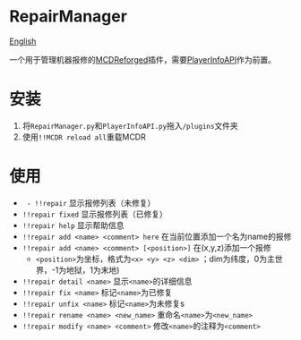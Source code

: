 # RepairManager

[English](https://github.com/wyf0762/RepairManager/blob/master/doc/README_en.md)

一个用于管理机器报修的[MCDReforged](https://github.com/Fallen-Breath/MCDReforged/)插件，需要[PlayerInfoAPI](https://github.com/TISUnion/PlayerInfoAPI)作为前置。

# 安装

1. 将`RepairManager.py`和`PlayerInfoAPI.py`拖入`/plugins`文件夹
2. 使用`!!MCDR reload all`重载MCDR

# 使用

 - ` - !!repair` 显示报修列表（未修复）
 - `!!repair fixed` 显示报修列表（已修复）
 - `!!repair help` 显示帮助信息
 - `!!repair add <name> <comment> here` 在当前位置添加一个名为name的报修
 - `!!repair add <name> <comment> [<position>]` 在(x,y,z)添加一个报修
    - `<position>`为坐标，格式为`<x> <y> <z> <dim>` ；dim为纬度，0为主世界，-1为地狱，1为末地)
 - `!!repair detail <name>` 显示`<name>`的详细信息
 - `!!repair fix <name>` 标记`<name>`为已修复
 - `!!repair unfix <name>` 标记`<name>`为未修复s
 - `!!repair rename <name> <new_name>` 重命名`<name>`为`<new_name>`
 - `!!repair modify <name> <comment>` 修改`<name>`的注释为`<comment>`


